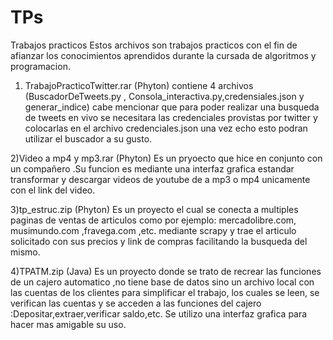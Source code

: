 # TPs
Trabajos practicos
Estos archivos son trabajos practicos con el fin de afianzar los conocimientos aprendidos durante la cursada de algoritmos y programacion.


1) TrabajoPracticoTwitter.rar (Phyton)
contiene 4 archivos (BuscadorDeTweets.py , Consola_interactiva.py,credensiales.json y generar_indice)
cabe mencionar que para poder realizar una busqueda de tweets en vivo se necesitara  las credenciales provistas por twitter y colocarlas en el archivo
credenciales.json una vez echo esto podran utilizar el buscador a su gusto.

2)Video a mp4 y mp3.rar (Phyton)
Es un pryoecto que hice en conjunto con un compañero .Su funcion es mediante una interfaz grafica estandar transformar y descargar videos de youtube
de a mp3 o mp4 unicamente con el link del video.

3)tp_estruc.zip (Phyton)
Es un proyecto el cual se conecta a multiples paginas de ventas de articulos como  por ejemplo: mercadolibre.com, musimundo.com ,fravega.com ,etc.
mediante scrapy y trae el articulo solicitado con sus precios y link de compras facilitando la busqueda del mismo.

4)TPATM.zip (Java)
Es un proyecto donde se trato de recrear las funciones de un cajero automatico ,no tiene base de datos sino un archivo local con las cuentas de los  clientes 
para simplificar el trabajo, los cuales se leen, se verifican las cuentas y se acceden a las funciones del cajero :Depositar,extraer,verificar saldo,etc.
Se utilizo una interfaz grafica para hacer mas amigable su uso.

